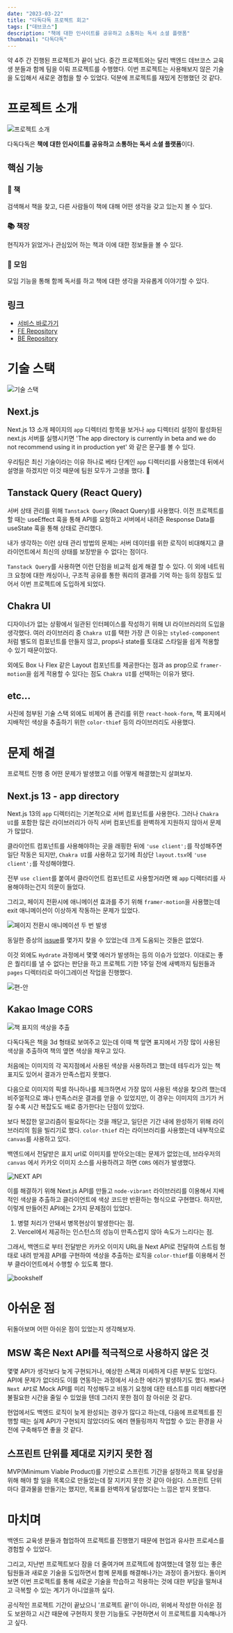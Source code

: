 ```yaml
---
date: "2023-03-22"
title: "다독다독 프로젝트 회고"
tags: ["데브코스"]
description: "책에 대한 인사이트를 공유하고 소통하는 독서 소셜 플랫폼"
thumbnail: "다독다독"
---
```


약 4주 간 진행된 프로젝트가 끝이 났다. 중간 프로젝트와는 달리 백엔드 데브코스 교육생 분들과 함께 팀을 이뤄 프로젝트를 수행했다. 이번 프로젝트는 사용해보지 않은 기술을 도입해서 새로운 경험을 할 수 있었다. 덕분에 프로젝트를 재밌게 진행했던 것 같다.

# 프로젝트 소개

![프로젝트 소개](/images/post/20230322-devcourse-final-project-retrospect/project-introduction.png)

다독다독은 **책에 대한 인사이트를 공유하고 소통하는 독서 소셜 플랫폼**이다.

## 핵심 기능

### 📕 책

검색해서 책을 찾고, 다른 사람들이 책에 대해 어떤 생각을 갖고 있는지 볼 수 있다.

### 📚 책장

현직자가 읽었거나 관심있어 하는 책과 이에 대한 정보들을 볼 수 있다.

### 👥 모임

모임 기능을 통해 함께 독서를 하고 책에 대한 생각을 자유롭게 이야기할 수 있다.

## 링크

- [서비스 바로가기](https://dev.dadok.site)
- [FE Repository](https://github.com/prgrms-web-devcourse/Team-Gaerval-Dadok-FE)
- [BE Repository](https://github.com/prgrms-web-devcourse/Team-Gaerval-Dadok-BE)

# 기술 스택

![기술 스택](/images/post/20230322-devcourse-final-project-retrospect/stack.png)

## Next.js

Next.js 13 소개 페이지의 `app` 디렉터리 항목을 보거나 `app` 디렉터리 설정이 활성화된 next.js 서버를 실행시키면 'The app directory is currently in beta and we do not recommend using it in production yet' 와 같은 문구를 볼 수 있다.

우리팀은 최신 기술이라는 이유 하나로 베타 단계인 `app` 디렉터리를 사용했는데 뒤에서 설명을 하겠지만 이것 때문에 팀원 모두가 고생을 했다. 🥲

## Tanstack Query (React Query)

서버 상태 관리를 위해 `Tanstack Query` (React Query)를 사용했다. 이전 프로젝트를 할 때는 useEffect 훅을 통해 API를 요청하고 서버에서 내려준 Response Data를 useState 훅을 통해 상태로 관리했다.

내가 생각하는 이런 상태 관리 방법의 문제는 서버 데이터를 위한 로직이 비대해지고 클라이언트에서 최신의 상태를 보장받을 수 없다는 점이다.

`Tanstack Query`를 사용하면 이런 단점을 비교적 쉽게 해결 할 수 있다. 이 외에 네트워크 요청에 대한 캐싱이나, 구조적 공유를 통한 쿼리의 결과를 기억 하는 등의 장점도 있어서 이번 프로젝트에 도입하게 되었다.

## Chakra UI

디자이너가 없는 상황에서 일관된 인터페이스를 작성하기 위해 UI 라이브러리의 도입을 생각했다. 여러 라이브러리 중 `Chakra UI`를 택한 가장 큰 이유는 `styled-component` 처럼 별도의 컴포넌트를 만들지 않고, props나 state를 토대로 스타일을 쉽게 적용할 수 있기 때문이었다.

외에도 Box 나 Flex 같은 Layout 컴포넌트를 제공한다는 점과 as prop으로 `framer-motion`을 쉽게 적용할 수 있다는 점도 `Chakra UI`를 선택하는 이유가 됐다.

## etc...

사진에 첨부된 기술 스택 외에도 비제어 폼 관리를 위한 `react-hook-form`, 책 표지에서 지배적인 색상을 추출하기 위한 `color-thief` 등의 라이브러리도 사용했다.

# 문제 해결

프로젝트 진행 중 어떤 문제가 발생했고 이를 어떻게 해결했는지 살펴보자.

## Next.js 13 - app directory

Next.js 13의 `app` 디렉터리는 기본적으로 서버 컴포넌트를 사용한다. 그러나 `Chakra UI`를 포함한 많은 라이브러리가 아직 서버 컴포넌트를 완벽하게 지원하지 않아서 문제가 많았다.

클라이언트 컴포넌트를 사용해야하는 곳을 래핑한 뒤에 `'use client';`를 작성해주면 일단 작동은 되지만, `Chakra UI`를 사용하고 있기에 최상단 `layout.tsx`에 `'use client';`를 작성해야했다.

전부 `use client`를 붙여서 클라이언트 컴포넌트로 사용할거라면 왜 `app` 디렉터리를 사용해야하는건지 의문이 들었다.

그리고, 페이지 전환시에 애니메이션 효과를 주기 위해 `framer-motion`을 사용했는데 exit 애니메이션이 이상하게 작동하는 문제가 있었다.

![페이지 전환시 애니메이션 두 번 발생](/images/post/20230322-devcourse-final-project-retrospect/animation-twice.gif)

동일한 증상의 [issue](https://github.com/framer/motion/issues/1850#issuecomment-1445239322)를 몇가지 찾을 수 있었는데 크게 도움되는 것들은 없었다.

이것 외에도 `Hydrate` 과정에서 몇몇 에러가 발생하는 등의 이슈가 있었다. 이대로는 좋은 퀄리티를 낼 수 없다는 판단을 하고 프로젝트 기한 1주일 전에 새벽까지 팀원들과 `pages` 디렉터리로 마이그레이션 작업을 진행했다.

![편-안](/images/post/20230322-devcourse-final-project-retrospect/animation-once.gif)

## Kakao Image CORS

![책 표지의 색상을 추출](/images/post/20230322-devcourse-final-project-retrospect/next-api-1.png)

다독다독은 책을 3d 형태로 보여주고 있는데 이때 책 앞면 표지에서 가장 많이 사용된 색상을 추출하여 책의 옆면 색상을 채우고 있다.

처음에는 이미지의 각 꼭지점에서 사용된 색상을 사용하려고 했는데 테두리가 있는 책 표지도 있어서 결과가 만족스럽지 못했다.

다음으로 이미지의 픽셀 하나하나를 체크하면서 가장 많이 사용된 색상을 찾으려 했는데 비주얼적으로 꽤나 만족스러운 결과를 얻을 수 있었지만, 이 경우는 이미지의 크기가 커질 수록 시간 복잡도도 배로 증가한다는 단점이 있었다.

보다 복잡한 알고리즘이 필요하다는 것을 깨닫고, 일단은 기간 내에 완성하기 위해 라이브러리의 힘을 빌리기로 했다. `color-thief` 라는 라이브러리를 사용했는데 내부적으로 `canvas`를 사용하고 있다.

백엔드에서 전달받은 표지 url로 이미지를 받아오는데는 문제가 없었는데, 브라우저의 `canvas` 에서 카카오 이미지 소스를 사용하려고 하면 `CORS` 에러가 발생했다.

![NEXT API](/images/post/20230322-devcourse-final-project-retrospect/next-api-2.png)

이를 해결하기 위해 Next.js API를 만들고 `node-vibrant` 라이브러리를 이용해서 지배적인 색상을 추출하고 클라이언트에 색상 코드만 반환하는 형식으로 구현했다. 하지만, 이렇게 만들어진 API에는 2가지 문제점이 있었다.

1. 병렬 처리가 안돼서 병목현상이 발생한다는 점.
2. Vercel에서 제공하는 인스턴스의 성능이 만족스럽지 않아 속도가 느리다는 점.

그래서, 백엔드로 부터 전달받은 카카오 이미지 URL을 Next API로 전달하여 스트림 형태로 내려 받게끔 API를 구현하여 색상을 추출하는 로직을 `color-thief`를 이용해서 전부 클라이언트에서 수행할 수 있도록 했다.

![bookshelf](/images/post/20230322-devcourse-final-project-retrospect/bookshelf.gif)

# 아쉬운 점

뒤돌아보며 어떤 아쉬운 점이 있었는지 생각해보자.

## MSW 혹은 Next API를 적극적으로 사용하지 않은 것

몇몇 API가 생각보다 늦게 구현되거나, 예상한 스펙과 미세하게 다른 부분도 있었다. API에 문제가 없더라도 이를 연동하는 과정에서 사소한 에러가 발생하기도 했다. `MSW`나 `Next API`로 Mock API를 미리 작성해두고 비동기 요청에 대한 테스트를 미리 해봤다면 불필요한 시간을 줄일 수 있었을 텐데 그러지 못한 점이 참 아쉬운 것 같다.

현업에서도 백엔드 로직이 늦게 완성되는 경우가 많다고 하는데, 다음에 프로젝트를 진행할 때는 실제 API가 구현되지 않았더라도 에러 핸들링까지 작업할 수 있는 환경을 사전에 구축해두면 좋을 것 같다.

## 스프린트 단위를 제대로 지키지 못한 점

MVP(Minimum Viable Product)를 기반으로 스프린트 기간을 설정하고 목표 달성을 위해 해야 할 일을 목록으로 만들었는데 잘 지키지 못한 것 같아 아쉽다. 스프린트 단위마다 결과물을 만들기는 했지만, 목표를 완벽하게 달성했다는 느낌은 받지 못했다.

# 마치며

백엔드 교육생 분들과 협업하여 프로젝트를 진행했기 때문에 현업과 유사한 프로세스를 경험할 수 있었다.

그리고, 지난번 프로젝트보다 잠을 더 줄여가며 프로젝트에 참여했는데 열정 있는 좋은 팀원들과 새로운 기술을 도입하면서 함께 문제를 해결해나가는 과정이 즐거웠다. 돌이켜보면 이번 프로젝트를 통해 새로운 기술을 학습하고 적용하는 것에 대한 부담을 떨쳐내고 극복할 수 있는 계기가 아니었을까 싶다.

공식적인 프로젝트 기간이 끝났으니 '프로젝트 끝!'이 아니라, 위에서 작성한 아쉬운 점도 보완하고 시간 때문에 구현하지 못한 기능들도 구현하면서 이 프로젝트를 지속해나가고 싶다.
